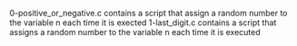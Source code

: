 0-positive_or_negative.c contains a script that assign a random number to the variable n each time it is exected
1-last_digit.c contains a script that assigns a random number to the variable n each time it is executed
